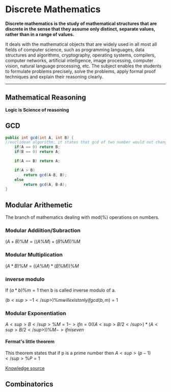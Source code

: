 # Discrete Mathematics
**Discrete mathematics is the study of mathematical structures that are discrete in the sense that they assume only distinct, separate values, rather than in a range of values.** 

It deals with the mathematical objects that are widely used in all most all fields of computer science, such as programming languages, data structures and algorithms, cryptography, operating systems, compilers, computer networks, artificial intelligence, image processing, computer vision, natural language processing, etc. The subject enables the students to formulate problems precisely, solve the problems, apply formal proof techniques and explain their reasoning clearly.

----------
## Mathematical Reasoning
**Logic is Science of reasoning**
## GCD
```java
public int gcd(int A, int B) {
//euclidean algorithm: it states that gcd of two number would not change if one of the number is subracted from the other.
    if(A == 0) return B;
    if(B == 0) return A;

    if(A == B) return A;

    if(A > B)
        return gcd(A-B, B);
    else
        return gcd(A, B-A);
}
```
## Modular Arithemetic
The branch of mathematics dealing with mod(%) operations on numbers.
### Modular Addiition/Subraction
$(A + B) \% M = ((A \% M) + (B \% M)) \% M$

### Modular Multiplication
$(A * B) \% M = ((A \% M) * (B \% M)) \% M$

### inverse modulo
If $(a * b) \% m = 1$ then b is called inverse modulo of a.

$( b<sup>-1</sup> ) \% m will exist only if gcd(b, m) = 1$


### Modular Exponentiation
$A <sup>B</sup> \% M = {1 -> if n = 0 ((A<sup>B/2</sup>) * (A<sup>B/2</sup>)) \% M -> if n is even
}$

#### Fermat's little theorem
This theorem states that if p is a prime number then $A<sup>(p-1)</sup> \% P = 1$

[Knowledge source](https://www.geeksforgeeks.org/modular-arithmetic/)
## Combinatorics
